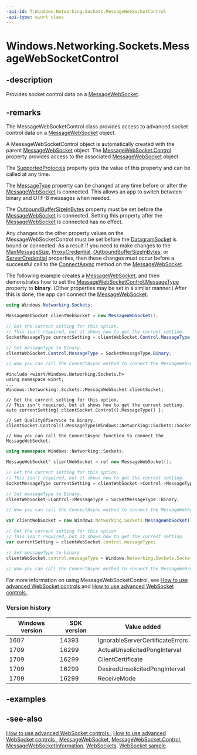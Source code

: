 ```yaml
---
-api-id: T:Windows.Networking.Sockets.MessageWebSocketControl
-api-type: winrt class
---
```


<!-- Class syntax.
public class MessageWebSocketControl : Windows.Networking.Sockets.IMessageWebSocketControl, Windows.Networking.Sockets.IWebSocketControl, Windows.Networking.Sockets.IWebSocketControl2
-->

# Windows.Networking.Sockets.MessageWebSocketControl

## -description
Provides socket control data on a [MessageWebSocket](messagewebsocket.md).

## -remarks
The MessageWebSocketControl class provides access to advanced socket control data on a [MessageWebSocket](messagewebsocket.md) object.

A MessageWebSocketControl object is automatically created with the parent [MessageWebSocket](messagewebsocket.md) object. The [MessageWebSocket.Control](messagewebsocket_control.md) property provides access to the associated [MessageWebSocket](messagewebsocket.md) object.

The [SupportedProtocols](messagewebsocketcontrol_supportedprotocols.md) property gets the value of this property and can be called at any time.

The [MessageType](messagewebsocketcontrol_messagetype.md) property can be changed at any time before or after the [MessageWebSocket](messagewebsocket.md) is connected. This allows an app to switch between binary and UTF-8 messages when needed.

The [OutboundBufferSizeInBytes](messagewebsocketcontrol_outboundbuffersizeinbytes.md) property must be set before the [MessageWebSocket](messagewebsocket.md) is connected. Setting this property after the [MessageWebSocket](messagewebsocket.md) is connected has no effect.

Any changes to the other property values on the MessageWebSocketControl must be set before the [DatagramSocket](datagramsocket.md) is bound or connected. As a result if you need to make changes to the [MaxMessageSize](messagewebsocketcontrol_maxmessagesize.md), [ProxyCredential](messagewebsocketcontrol_proxycredential.md), [OutboundBufferSizeInBytes](messagewebsocketcontrol_outboundbuffersizeinbytes.md), or [ServerCredential](messagewebsocketcontrol_servercredential.md) properties, then these changes must occur before a successful call to the [ConnectAsync](messagewebsocket_connectasync_682685111.md) method on the [MessageWebSocket](messagewebsocket.md).

The following example creates a [MessageWebSocket](messagewebsocket.md), and then demonstrates how to set the [MessageWebSocketControl.MessageType](messagewebsocketcontrol_messagetype.md) property to **binary**. (Other properties may be set in a similar manner.) After this is done, the app can connect the [MessageWebSocket](messagewebsocket.md).

```csharp
using Windows.Networking.Sockets;

MessageWebSocket clientWebSocket = new MessageWebSocket();

// Get the current setting for this option.
// This isn't required, but it shows how to get the current setting.
SocketMessageType currentSetting = clientWebSocket.Control.MessageType;

// Set messageType to Binary.
clientWebSocket.Control.MessageType = SocketMessageType.Binary;

// Now you can call the ConnectAsync method to connect the MessageWebSocket.
```

```cppwinrt
#include <winrt/Windows.Networking.Sockets.h>
using namespace winrt;
...
Windows::Networking::Sockets::MessageWebSocket clientSocket;

// Get the current setting for this option.
// This isn't required, but it shows how to get the current setting.
auto currentSetting{ clientSocket.Control().MessageType() };

// Set QualityOfService to Binary.
clientSocket.Control().MessageType(Windows::Networking::Sockets::SocketMessageType::Binary);

// Now you can call the ConnectAsync function to connect the MessageWebSocket.
```

```cpp
using namespace Windows::Networking::Sockets;

MessageWebSocket^ clientWebSocket = ref new MessageWebSocket();

// Get the current setting for this option.
// This isn't required, but it shows how to get the current setting.
SocketMessageType currentSetting = clientWebSocket->Control->MessageType;

// Set messageType to Binary.
clientWebSocket->Control->MessageType = SocketMessageType::Binary;

// Now you can call the ConnectAsync method to connect the MessageWebSocket.
```

```javascript
var clientWebSocket = new Windows.Networking.Sockets.MessageWebSocket();

// Get the current setting for this option
// This isn't required, but it shows how to get the current setting
var currentSetting = clientWebSocket.control.messageType;

// Set messageType to binary 
clientWebSocket.control.messageType = Windows.Networking.Sockets.SocketMessageType.binary;
   
// Now you can call the ConnectAsync method to connect the MessageWebSocket.
```

For more information on using MessageWebSocketControl, see [How to use advanced WebSocket controls ](https://msdn.microsoft.com/library/0a47f7c3-66f9-4315-886e-bd1afe77bf39) and [How to use advanced WebSocket controls ](https://msdn.microsoft.com/library/4ab9621e-90e5-420e-88d0-09f1c7239d7a).

### Version history

| Windows version | SDK version | Value added |
| -- | -- | -- |
| 1607 | 14393 | IgnorableServerCertificateErrors |
| 1709 | 16299 | ActualUnsolicitedPongInterval |
| 1709 | 16299 | ClientCertificate |
| 1709 | 16299 | DesiredUnsolicitedPongInterval |
| 1709 | 16299 | ReceiveMode |

## -examples

## -see-also
[How to use advanced WebSocket controls ](https://msdn.microsoft.com/library/0a47f7c3-66f9-4315-886e-bd1afe77bf39),
[How to use advanced WebSocket controls ](https://msdn.microsoft.com/library/4ab9621e-90e5-420e-88d0-09f1c7239d7a),
[MessageWebSocket](messagewebsocket.md),
[MessageWebSocket.Control](messagewebsocket_control.md),
[MessageWebSocketInformation](messagewebsocketinformation.md),
[WebSockets](/windows/uwp/networking/websockets?branch=live),
[WebSocket sample](https://go.microsoft.com/fwlink/p/?LinkId=620623)
